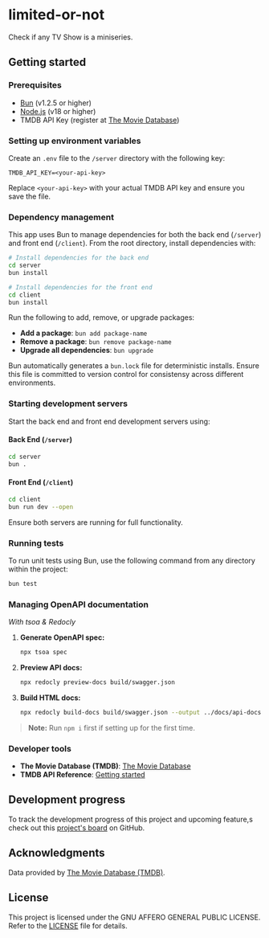 # limited-or-not

Check if any TV Show is a miniseries.

## Getting started

### Prerequisites

- [Bun](https://bun.sh/) (v1.2.5 or higher)
- [Node.js](https://nodejs.org/) (v18 or higher)
- TMDB API Key (register at [The Movie Database](https://www.themoviedb.org/settings/api))

### Setting up environment variables

Create an `.env` file to the `/server` directory with the following key:

```
TMDB_API_KEY=<your-api-key>
```

Replace `<your-api-key>` with your actual TMDB API key and ensure you save the file.

### Dependency management  

This app uses Bun to manage dependencies for both the back end (`/server`) and front end (`/client`). From the root directory, install dependencies with:  

```sh
# Install dependencies for the back end  
cd server  
bun install  

# Install dependencies for the front end  
cd client  
bun install  
```

Run the following to add, remove, or upgrade packages:  

- **Add a package**: `bun add package-name`  
- **Remove a package**: `bun remove package-name`  
- **Upgrade all dependencies**: `bun upgrade`  

Bun automatically generates a `bun.lock` file for deterministic installs. Ensure this file is committed to version control for consistensy across different environments.

### Starting development servers  

Start the back end and front end development servers using:  

#### Back End (`/server`)  

```sh
cd server  
bun .
```  

#### Front End (`/client`)  

```sh
cd client  
bun run dev --open  
```  

Ensure both servers are running for full functionality.

### Running tests

To run unit tests using Bun, use the following command from any directory within the project:

```sh
bun test
```

### Managing OpenAPI documentation

_With tsoa & Redocly_

1. **Generate OpenAPI spec:**

   ```sh
   npx tsoa spec
   ```

2. **Preview API docs:**

   ```sh
   npx redocly preview-docs build/swagger.json
   ```

3. **Build HTML docs:**

   ```sh
   npx redocly build-docs build/swagger.json --output ../docs/api-docs.html
   ```

> **Note:** Run `npm i` first if setting up for the first time.

### Developer tools

- **The Movie Database (TMDB)**: [The Movie Database](https://www.themoviedb.org/)
- **TMDB API Reference**: [Getting started](https://developer.themoviedb.org/reference/intro/getting-started)

## Development progress

To track the development progress of this project and upcoming feature,s check out this [project's board](https://github.com/users/0xLott/projects/1) on GitHub.

## Acknowledgments

Data provided by [The Movie Database (TMDB)](https://www.themoviedb.org/).

## License

This project is licensed under the GNU AFFERO GENERAL PUBLIC LICENSE. Refer to the [LICENSE](./LICENSE) file for details.
